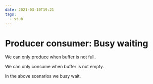 ```yaml
---
date: 2021-03-10T19:21
tags: 
  - stub
---
```


# Producer consumer: Busy waiting

We can only produce when buffer is not full.

We can only consume when buffer is not empty.

In the above scenarios we busy wait.
